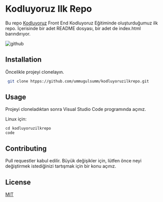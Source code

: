 # **Kodluyoruz Ilk Repo**
Bu repo [Kodluyoruz](http://kodluyoruz.org) Front End 
Kodluyoruz Eğitiminde oluşturduğumuz ilk repo. İçerisinde bir adet README dosyası, bir adet de index.html barındırıyor.

![github](figures/foto%C4%9Fraf.png)

## **Installation**

Öncelikle projeyi clonelayın. 

```bash
 git clone htpps://github.com/ummugulsumm/kodluyoruzilkrepo.git
```
## **Usage**

Projeyi cloneladıktan sonra Visual Studio Code programında açınız. 

Linux için:

```linux
cd kodluyoruzilkrepo 
code 
```

## **Contributing**

Pull requestler kabul edilir. Büyük değişikler için, lütfen önce neyi değiştirmek istediğinizi tartışmak için bir konu açınız.

## **License**

[MIT](https://choosealicense.com/licenses/mit/)

